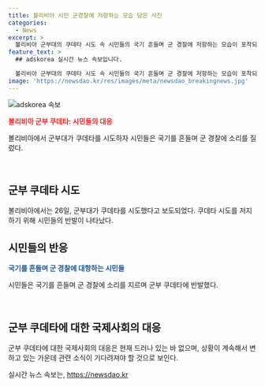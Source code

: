```yaml
---
title: 볼리비아 시민 군경찰에 저항하는 모습 담은 사진
categories:
  - News
excerpt: >
  볼리비아 군부대의 쿠데타 시도 속 시민들의 국기 흔들며 군 경찰에 저항하는 모습이 포착되었다. 현지 시간으로 26일에 발생한 이 사건은 국제적인 주목을 받고 있으며, 지역 내 불안정이 우려되고 있다.
feature_text: >
  ## adskorea 실시간 뉴스 속보입니다.

  볼리비아 군부대의 쿠데타 시도 속 시민들의 국기 흔들며 군 경찰에 저항하는 모습이 포착되었다. 현지 시간으로 26일에 발생한 이 사건은 국제적인 주목을 받고 있으며, 지역 내 불안정이 우려되고 있다.
image: 'https://newsdao.kr/res/images/meta/newsdao_breakingnews.jpg'
---
```


<p><img src="https://newsdao.kr/res/images/meta/newsdao_breakingnews.jpg" alt="adskorea 속보" /></p>

<p><b><span style="color: #ee2323;">볼리비아 군부 쿠데타: 시민들의 대응</span></b></p>

<p>볼리비아에서 군부대가 쿠데타를 시도하자 시민들은 국기를 흔들며 군 경찰에 소리를 질렀다.</p>

<p data-ke-size="size16">&nbsp;</p>

<h2 data-ke-size="size26">군부 쿠데타 시도</h2>

<p>볼리비아에서는 26일, 군부대가 쿠데타를 시도했다고 보도되었다. 쿠데타 시도를 저지하기 위해 시민들의 반발이 나타났다.</p>

<h2 data-ke-size="size26">시민들의 반응</h2>

<p><b><span style="color: #1a5490;">국기를 흔들며 군 경찰에 대항하는 시민들</span></b></p>

<p>시민들은 국기를 흔들며 군 경찰에 소리를 지르며 군부 쿠데타에 반발했다.</p>

<p data-ke-size="size16">&nbsp;</p>

<h2 data-ke-size="size26">군부 쿠데타에 대한 국제사회의 대응</h2>

<p>군부 쿠데타에 대한 국제사회의 대응은 현재 드러나 있는 바 없으며, 상황이 계속해서 변하고 있는 가운데 관련 소식이 기다려져야 할 것으로 보인다.</p>
실시간 뉴스 속보는, <a href="https://newsdao.kr" rel="dofollow">https://newsdao.kr</a>


